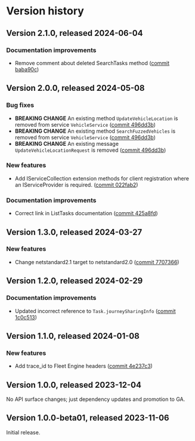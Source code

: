 # Version history

## Version 2.1.0, released 2024-06-04

### Documentation improvements

- Remove comment about deleted SearchTasks method ([commit baba90c](https://github.com/googleapis/google-cloud-dotnet/commit/baba90cf3feb33c19c036e90ebc2066e9269add1))

## Version 2.0.0, released 2024-05-08

### Bug fixes

- **BREAKING CHANGE** An existing method `UpdateVehicleLocation` is removed from service `VehicleService` ([commit 496dd3b](https://github.com/googleapis/google-cloud-dotnet/commit/496dd3bcf1b991365da65af8d198622df23a4d46))
- **BREAKING CHANGE** An existing method `SearchFuzzedVehicles` is removed from service `VehicleService` ([commit 496dd3b](https://github.com/googleapis/google-cloud-dotnet/commit/496dd3bcf1b991365da65af8d198622df23a4d46))
- **BREAKING CHANGE** An existing message `UpdateVehicleLocationRequest` is removed ([commit 496dd3b](https://github.com/googleapis/google-cloud-dotnet/commit/496dd3bcf1b991365da65af8d198622df23a4d46))

### New features

- Add IServiceCollection extension methods for client registration where an IServiceProvider is required. ([commit 022fab2](https://github.com/googleapis/google-cloud-dotnet/commit/022fab203f28fb9c608972af7f8b83f571ae5694))

### Documentation improvements

- Correct link in ListTasks documentation ([commit 425a8fd](https://github.com/googleapis/google-cloud-dotnet/commit/425a8fd5c42fa5c92b742475ce33b3495fec28b8))

## Version 1.3.0, released 2024-03-27

### New features

- Change netstandard2.1 target to netstandard2.0 ([commit 7707366](https://github.com/googleapis/google-cloud-dotnet/commit/77073662b153c73c7f9a869ede1376f4c7a12661))

## Version 1.2.0, released 2024-02-29

### Documentation improvements

- Updated incorrect reference to `Task.journeySharingInfo` ([commit 1c0c513](https://github.com/googleapis/google-cloud-dotnet/commit/1c0c513f3dfa371f21525365bd614fb13d522e93))

## Version 1.1.0, released 2024-01-08

### New features

- Add trace_id to Fleet Engine headers ([commit 4e237c3](https://github.com/googleapis/google-cloud-dotnet/commit/4e237c3e347ce8715c078de6e2a4c658d7a5600c))

## Version 1.0.0, released 2023-12-04

No API surface changes; just dependency updates and promotion to GA.

## Version 1.0.0-beta01, released 2023-11-06

Initial release.
